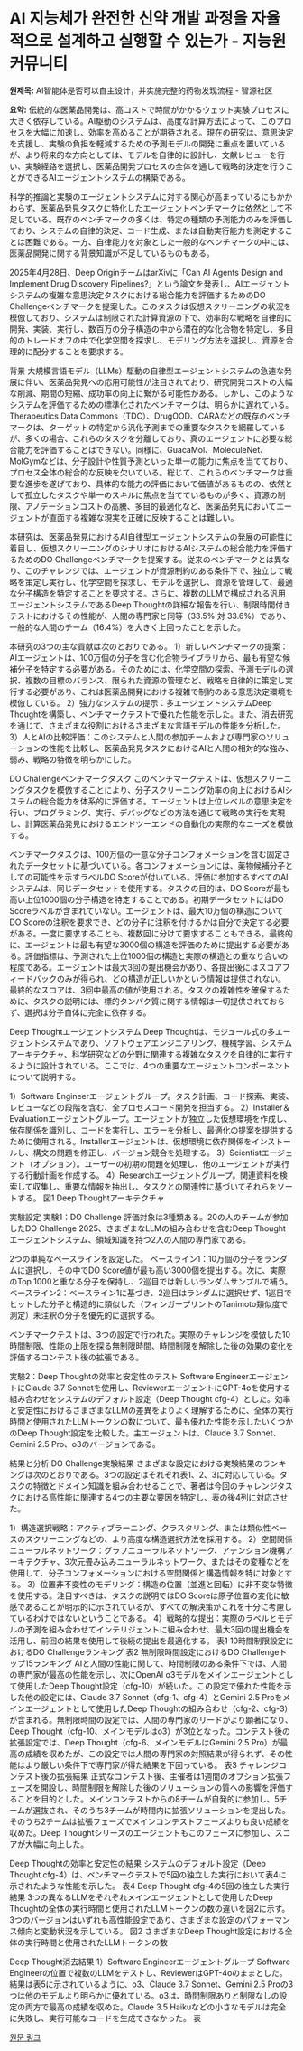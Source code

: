 # AI 지능체가 완전한 신약 개발 과정을 자율적으로 설계하고 실행할 수 있는가 - 지능원 커뮤니티

**원제목:** AI智能体是否可以自主设计，并实施完整的药物发现流程 - 智源社区

**요약:** 伝統的な医薬品開発は、高コストで時間がかかるウェット実験プロセスに大きく依存している。AI駆動のシステムは、高度な計算方法によって、このプロセスを大幅に加速し、効率を高めることが期待される。現在の研究は、意思決定を支援し、実験の負担を軽減するための予測モデルの開発に重点を置いているが、より将来的な方向としては、モデルを自律的に設計し、文献レビューを行い、実験経路を選択し、医薬品開発プロセスの全体を通して戦略的決定を行うことができるAIエージェントシステムの構築である。

科学的推論と実験のエージェントシステムに対する関心が高まっているにもかかわらず、医薬品発見タスクに特化したエージェントベンチマークは依然として不足している。既存のベンチマークの多くは、特定の種類の予測能力のみを評価しており、システムの自律的決定、コード生成、または自動実行能力を測定することは困難である。一方、自律能力を対象とした一般的なベンチマークの中には、医薬品開発に関する背景知識が不足しているものもある。

2025年4月28日、Deep OriginチームはarXivに「Can AI Agents Design and Implement Drug Discovery Pipelines?」という論文を発表し、AIエージェントシステムの複雑な意思決定タスクにおける総合能力を評価するためのDO Challengeベンチマークを提案した。このタスクは仮想スクリーニングの状況を模倣しており、システムは制限された計算資源の下で、効率的な戦略を自律的に開発、実装、実行し、数百万の分子構造の中から潜在的な化合物を特定し、多目的のトレードオフの中で化学空間を探求し、モデリング方法を選択し、資源を合理的に配分することを要求する。

背景
大規模言語モデル（LLMs）駆動の自律型エージェントシステムの急速な発展に伴い、医薬品発見への応用可能性が注目されており、研究開発コストの大幅な削減、期間の短縮、成功率の向上に繋がる可能性がある。しかし、このようなシステムを評価するための標準化されたベンチマークは、明らかに遅れている。Therapeutics Data Commons（TDC）、DrugOOD、CARAなどの既存のベンチマークは、ターゲットの特定から汎化予測までの重要なタスクを網羅しているが、多くの場合、これらのタスクを分離しており、真のエージェントに必要な総合能力を評価することはできない。同様に、GuacaMol、MoleculeNet、MolGymなどは、分子設計や性質予測といった単一の能力に焦点を当てており、プロセス全体の総合的な反映を欠いている。総じて、これらのベンチマークは重要な進歩を遂げており、具体的な能力の評価において価値があるものの、依然として孤立したタスクや単一のスキルに焦点を当てているものが多く、資源の制限、アノテーションコストの高騰、多目的最適化など、医薬品発見においてエージェントが直面する複雑な現実を正確に反映することは難しい。

本研究は、医薬品発見におけるAI自律型エージェントシステムの発展の可能性に着目し、仮想スクリーニングのシナリオにおけるAIシステムの総合能力を評価するためのDO Challengeベンチマークを提案する。従来のベンチマークとは異なり、このチャレンジでは、エージェントが資源制約のある条件下で、独立して戦略を策定し実行し、化学空間を探求し、モデルを選択し、資源を管理して、最適な分子構造を特定することを要求する。さらに、複数のLLMで構成される汎用エージェントシステムであるDeep Thoughtの詳細な報告を行い、制限時間付きテストにおけるその性能が、人間の専門家と同等（33.5% 対 33.6%）であり、一般的な人間のチーム（16.4%）を大きく上回ったことを示した。

本研究の3つの主な貢献は次のとおりである。
1）新しいベンチマークの提案：AIエージェントは、100万個の分子を含む化合物ライブラリから、最も有望な候補分子を特定する必要がある。そのためには、化学空間の探索、予測モデルの選択、複数の目標のバランス、限られた資源の管理など、戦略を自律的に策定し実行する必要があり、これは医薬品開発における複雑で制約のある意思決定環境を模倣している。
2）強力なシステムの提示：多エージェントシステムDeep Thoughtを構築し、ベンチマークテストで優れた性能を示した。また、消去研究を通じて、さまざまな役割におけるさまざまな言語モデルの性能を分析した。
3）人とAIの比較評価：このシステムと人間の参加チームおよび専門家のソリューションの性能を比較し、医薬品発見タスクにおけるAIと人間の相対的な強み、弱み、戦略の特徴を明らかにした。

DO Challengeベンチマークタスク
このベンチマークテストは、仮想スクリーニングタスクを模倣することにより、分子スクリーニング効率の向上におけるAIシステムの総合能力を体系的に評価する。エージェントは上位レベルの意思決定を行い、プログラミング、実行、デバッグなどの方法を通じて戦略の実行を実現し、計算医薬品発見におけるエンドツーエンドの自動化の実際的なニーズを模倣する。

ベンチマークタスクは、100万個の一意な分子コンフォメーションを含む固定されたデータセットに基づいている。各コンフォメーションには、薬物候補分子としての可能性を示すラベルDO Scoreが付いている。評価に参加するすべてのAIシステムは、同じデータセットを使用する。タスクの目的は、DO Scoreが最も高い上位1000個の分子構造を特定することである。初期データセットにはDO Scoreラベルが含まれていない。エージェントは、最大10万個の構造についてDO Scoreの注釈を要求でき、どの分子に注釈を付けるかは自分で決定する必要がある。一度に要求することも、複数回に分けて要求することもできる。最終的に、エージェントは最も有望な3000個の構造を評価のために提出する必要がある。評価指標は、予測された上位1000個の構造と実際の構造との重なり合いの程度である。エージェントは最大3回の提出機会があり、各提出後にはスコアフィードバックのみが得られ、どの構造が正しいかという情報は提供されない。最終的なスコアは、3回中最高の値が使用される。タスクの複雑性を確保するために、タスクの説明には、標的タンパク質に関する情報は一切提供されておらず、選択は分子自体に完全に依存する。

Deep Thoughtエージェントシステム
Deep Thoughtは、モジュール式の多エージェントシステムであり、ソフトウェアエンジニアリング、機械学習、システムアーキテクチャ、科学研究などの分野に関連する複雑なタスクを自律的に実行するように設計されている。ここでは、4つの重要なエージェントコンポーネントについて説明する。

1）Software Engineerエージェントグループ。タスク計画、コード探索、実装、レビューなどの段階を含む、全プロセスコード開発を担当する。
2）Installer＆Evaluationエージェントグループ。エージェントが独立した仮想環境を作成し、依存関係を識別し、コードを実行し、エラーを分析し、最適化の提案を提供するために使用される。Installerエージェントは、仮想環境に依存関係をインストールし、構文の問題を修正し、バージョン競合を処理する。
3）Scientistエージェント（オプション）。ユーザーの初期の問題を処理し、他のエージェントが実行する行動計画を作成する。
4）Researchエージェントグループ。関連資料を検索して収集し、重要な情報を抽出し、タスクとの関連性に基づいてそれらをソートする。
図1 Deep Thoughtアーキテクチャ

実験設定
実験1：DO Challenge
評価対象は3種類ある。20の人のチームが参加したDO Challenge 2025、さまざまなLLMの組み合わせを含むDeep Thoughtエージェントシステム、領域知識を持つ2人の人間の専門家である。

2つの単純なベースラインを設定した。
ベースライン1：10万個の分子をランダムに選択し、その中でDO Score値が最も高い3000個を提出する。次に、実際のTop 1000と重なる分子を保持し、2巡目では新しいランダムサンプルで補う。
ベースライン2：ベースライン1に基づき、2巡目はランダムに選択せず、1巡目でヒットした分子と構造的に類似した（フィンガープリントのTanimoto類似度で測定）未注釈の分子を優先的に選択する。

ベンチマークテストは、3つの設定で行われた。実際のチャレンジを模倣した10時間制限、性能の上限を探る無制限時間、時間制限を解除した後の効果の変化を評価するコンテスト後の拡張である。

実験2：Deep Thoughtの効率と安定性のテスト
Software EngineerエージェントにClaude 3.7 Sonnetを使用し、ReviewerエージェントにGPT-4oを使用する組み合わせをシステムのデフォルト設定（Deep Thought cfg-4）とした。効率と安定性におけるさまざまなLLMの差異をよりよく理解するために、全体の実行時間と使用されたLLMトークンの数について、最も優れた性能を示したいくつかのDeep Thought設定を比較した。主エージェントは、Claude 3.7 Sonnet、Gemini 2.5 Pro、o3のバージョンである。

結果と分析
DO Challenge実験結果
さまざまな設定における実験結果のランキングは次のとおりである。3つの設定はそれぞれ表1、2、3に対応している。タスクの特徴とドメイン知識を組み合わせることで、著者は今回のチャレンジタスクにおける高性能に関連する4つの主要な要因を特定し、表の後4列に対応させた。

1）構造選択戦略：アクティブラーニング、クラスタリング、または類似性ベースのスクリーニングなどの、より高度な構造選択方法を採用する。
2）空間関係ニューラルネットワーク：グラフニューラルネットワーク、アテンション機構アーキテクチャ、3次元畳み込みニューラルネットワーク、またはその変種などを使用して、分子コンフォメーションにおける空間関係と構造情報を特に対象とする。
3）位置非不変性のモデリング：構造の位置（並進と回転）に非不変な特徴を使用する。注目すべきは、タスクの説明ではDO Scoreは原子位置の変化に敏感であることが明示的に示されているが、すべての解決策がこれを十分に考慮しているわけではないということである。
4）戦略的な提出：実際のラベルとモデルの予測を組み合わせてインテリジェントに組み合わせ、最大3回の提出機会を活用し、前回の結果を使用して後続の提出を最適化する。
表1 10時間制限設定におけるDO Challengeランキング
表2 無制限時間設定におけるDO Challengeトップ15ランキング
AIと人間の性能に関して、時間制限のある条件下では、人間の専門家が最高の性能を示し、次にOpenAI o3モデルをメインエージェントとして使用したDeep Thought設定（cfg-10）が続いた。この設定で優れた性能を示した他の設定には、Claude 3.7 Sonnet（cfg-1、cfg-4）とGemini 2.5 Proをメインエージェントとして使用したDeep Thoughtの組み合わせ（cfg-2、cfg-3）が含まれる。無制限時間の設定では、人間の専門家のリードがより顕著になり、Deep Thought（cfg-10、メインモデルはo3）が3位となった。コンテスト後の拡張設定では、Deep Thought（cfg-6、メインモデルはGemini 2.5 Pro）が最高の成績を収めたが、この設定では人間の専門家の対照結果が得られず、その性能はより厳しい条件下で専門家が得た結果を下回っている。
表3 チャレンジコンテスト後の拡張結果
正式なコンテスト後、主催者は1週間のオプション拡張フェーズを開設し、時間制限を解除した後のソリューションの質への影響を評価することを目的とした。メインコンテストからの8チームが自発的に参加し、5チームが選抜され、そのうち3チームが時間内に拡張ソリューションを提出した。そのうち2チームは拡張フェーズでメインコンテストフェーズよりも良い成績を収めた。Deep Thoughtシリーズのエージェントもこのフェーズに参加し、スコアが大幅に向上した。

Deep Thoughtの効率と安定性の結果
システムのデフォルト設定（Deep Thought cfg-4）は、ベンチマークテストで5回の独立した実行において表4に示されたような性能を示した。
表4 Deep Thought cfg-4の5回の独立した実行結果
3つの異なるLLMをそれぞれメインエージェントとして使用したDeep Thoughtの全体の実行時間と使用されたLLMトークンの数の違いを図2に示す。3つのバージョンはいずれも高性能設定であり、さまざまな設定のパフォーマンス傾向と変動状況を示している。
図2 さまざまなDeep Thought設定における全体の実行時間と使用されたLLMトークンの数

Deep Thought消去結果
1）Software Engineerエージェントグループ
Software Engineerの位置で複数のLLMをテストし、ReviewerはGPT-4oのままとした。結果は表5に示されているように、o3、Claude 3.7 Sonnet、Gemini 2.5 Proの3つは他のモデルより明らかに優れている。o3は、時間制限ありと制限なしの設定の両方で最高の成績を収めた。Claude 3.5 Haikuなどの小さなモデルは完全に失敗し、実行可能なコードを生成できなかった。
表

[원문 링크](https://hub.baai.ac.cn/view/47454)
